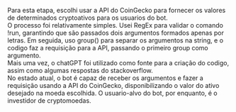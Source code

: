 Para esta etapa, escolhi usar a API do CoinGecko para fornecer os valores de determinados cryptoativos para os usuarios do bot.  
O processo foi relativamente simples. Usei RegEx para validar o comando !run, garantindo que são passados dois argumentos formados apenas por letras. Em seguida, uso group() para separar os argumentos na string, e o codigo faz a requisição para a API, passando o primeiro group como argumento.  
Mais uma vez, o chatGPT foi utilizado como fonte para a criação do codigo, assim como algumas respostas do stackoverflow.  
No estado atual, o bot é capaz de receber os argumentos e fazer a requisição usando a API do CoinGecko, disponibilizando o valor do ativo desejado na moeda escolhida. O usuario-alvo do bot, por enquanto, é o investidor de cryptomoedas.
